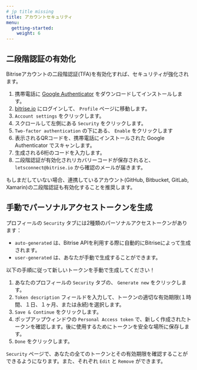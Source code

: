 ```yaml
---
# jp title missing
title: アカウントセキュリティ
menu:
  getting-started:
    weight: 6
---
```

## 二段階認証の有効化

Bitriseアカウントの二段階認証(TFA)を有効化すれば、セキュリティが強化されます。

1. 携帯電話に [Google Authenticator](https://support.google.com/accounts/answer/1066447?hl=ja) をダウンロードしてインストールします。
2. [bitrise.io](https://www.bitrise.io) にログインして、 `Profile` ページに移動します。
3. `Account settings` をクリックします。
4. スクロールして左側にある `Security` をクリックします。
5. `Two-factor authentication` の下にある、 `Enable` をクリックします
6. 表示されるQRコードを、携帯電話にインストールされた Google Authenticator でスキャンします。
7. 生成される6桁のコードを入力します。
8. 二段階認証が有効化されリカバリーコードが保存されると、 `letsconnect@bitrise.io` から確認のメールが届きます。

もしまだしていない場合、連携しているアカウント(GitHub, Bitbucket, GitLab, Xamarin)の二段階認証も有効化することを推奨します。

## 手動でパーソナルアクセストークンを生成

プロフィールの `Security` タブには2種類のパーソナルアクセストークンがあります：

* `auto-generated` は、Bitrise APIを利用する際に自動的にBitriseによって生成されます。
* `user-generated` は、あなたが手動で生成することができます。

以下の手順に従って新しいトークンを手動で生成してください！

1. あなたのプロフィールの `Security` タブの、 `Generate new` をクリックします。
2. `Token description` フィールドを入力して、トークンの適切な有効期限(１時間、１日、１ヶ月、または永続)を選択します。
3. `Save & Continue` をクリックします。
4. ポップアップウィンドウの `Personal Access token` で、新しく作成されたトークンを確認します。後に使用するためにトークンを安全な場所に保存します。
5. `Done` をクリックします。

`Security` ページで、あなたの全てのトークンとその有効期限を確認することができるようになります。また、それぞれ `Edit` と `Remove` ができます。
